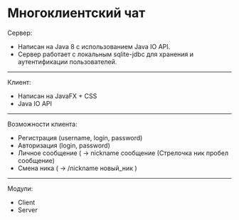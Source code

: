# Многоклиентский чат

Сервер:
- Написан на Java 8 с использованием Java IO API.
- Сервер работает с локальным sqlite-jdbc для хранения и аутентификации пользователей.

-------
Клиент: 
- Написан на JavaFX + CSS
- Java IO API

-------

Возможности клиента:
- Регистрация (username, login, password)
- Авторизация (login, password)
- Личное сообщение ( -> nickname сообщение (Стрелочка ник пробел сообщение)
- Смена ника ( -> /nickname новый_ник )

-------
Модули:

- Client
- Server
